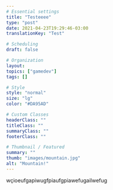 ```yaml
---
# Essential settings
title: "Testeeee"
type: "post"
date: 2021-04-23T19:29:46-03:00
translationKey: "Test"

# Scheduling
draft: false

# Organization
layout:
topics: ["gamedev"]
tags: []

# Style
style: "normal"
size: "lg"
color: "#DA95AD"

# Custom Classes
headerClass: ""
titleClass: ""
summaryClass: ""
footerClass: ""

# Thumbnail / Featured
summary: ""
thumb: "images/mountain.jpg"
alt: "Mountain!"
---
```


wçioeufgapiwugfpiaufgpiawefugailwefug
